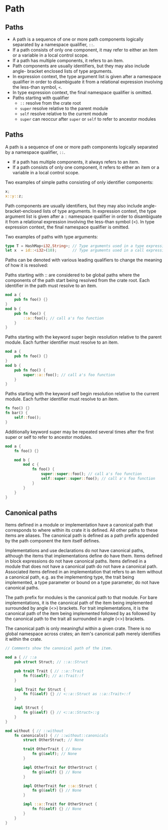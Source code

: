 # Path

## Paths
- A path is a sequence of one or more path components logically separated by a namespace qualifier, `::`.
- If a path consists of only one component, it may refer to either an item or a variable in a local control scope.
- If a path has multiple components, it refers to an item.
- Path components are usually identifiers, but they may also include angle- bracket enclosed lists of type arguments.
- In expression context, the type argument list is given after a namespace qualifier in order to disambiguate it from a relational expression involving the less-than symbol, `<`.
- In type expression context, the final namespace qualifier is omitted.
- Paths starting with qualifier
  - `::` resolve from the crate root
  - `super` resolve relative to the parent module
  - `self` resolve relative to the current module
  - `super` can reoccur after `super` or `self` to refer to ancestor modules

## Paths
A path is a sequence of one or more path components logically separated by a namespace qualifier, `::`.
- If a path has multiple components, it always refers to an item.
- If a path consists of only one component, it refers to either an item or a variable in a local control scope.


Two examples of simple paths consisting of only identifier components:

```rust
x;
x::y::z;
```

Path components are usually identifiers, but they may also include angle-bracket-enclosed lists of type arguments. In expression context, the type argument list is given after a :: namespace qualifier in order to disambiguate it from a relational expression involving the less-than symbol (<). In type expression context, the final namespace qualifier is omitted.

Two examples of paths with type arguments:

```rust
type T = HashMap<i32,String>; // Type arguments used in a type expression
let x  = id::<i32>(10);       // Type arguments used in a call expression
```

Paths can be denoted with various leading qualifiers to change the meaning of how it is resolved:

Paths starting with :: are considered to be global paths where the components of the path start being resolved from the crate root. Each identifier in the path must resolve to an item.

```rust
mod a {
    pub fn foo() {}
}
mod b {
    pub fn foo() {
        ::a::foo(); // call a's foo function
    }
}
```

Paths starting with the keyword super begin resolution relative to the parent module. Each further identifier must resolve to an item.

```rust
mod a {
    pub fn foo() {}
}
mod b {
    pub fn foo() {
        super::a::foo(); // call a's foo function
    }
}
```

Paths starting with the keyword self begin resolution relative to the current module. Each further identifier must resolve to an item.

```rust
fn foo() {}
fn bar() {
    self::foo();
}
```

Additionally keyword super may be repeated several times after the first super or self to refer to ancestor modules.

```rust
mod a {
    fn foo() {}

    mod b {
        mod c {
            fn foo() {
                super::super::foo(); // call a's foo function
                self::super::super::foo(); // call a's foo function
            }
        }
    }
}
```


## Canonical paths
Items defined in a module or implementation have a canonical path that corresponds to where within its crate it is defined. All other paths to these items are aliases. The canonical path is defined as a path prefix appended by the path component the item itself defines.

Implementations and use declarations do not have canonical paths, although the items that implementations define do have them. Items defined in block expressions do not have canonical paths. Items defined in a module that does not have a canonical path do not have a canonical path. Associated items defined in an implementation that refers to an item without a canonical path, e.g. as the implementing type, the trait being implemented, a type parameter or bound on a type parameter, do not have canonical paths.

The path prefix for modules is the canonical path to that module. For bare implementations, it is the canonical path of the item being implemented surrounded by angle (<>) brackets. For trait implementations, it is the canonical path of the item being implemented followed by as followed by the canonical path to the trait all surrounded in angle (<>) brackets.

The canonical path is only meaningful within a given crate. There is no global namespace across crates; an item's canonical path merely identifies it within the crate.

```rust
// Comments show the canonical path of the item.

mod a { // ::a
    pub struct Struct; // ::a::Struct

    pub trait Trait { // ::a::Trait
        fn f(&self); // a::Trait::f
    }

    impl Trait for Struct {
        fn f(&self) {} // <::a::Struct as ::a::Trait>::f
    }

    impl Struct {
        fn g(&self) {} // <::a::Struct>::g
    }
}

mod without { // ::without
    fn canonicals() { // ::without::canonicals
        struct OtherStruct; // None

        trait OtherTrait { // None
            fn g(&self); // None
        }

        impl OtherTrait for OtherStruct {
            fn g(&self) {} // None
        }

        impl OtherTrait for ::a::Struct {
            fn g(&self) {} // None
        }

        impl ::a::Trait for OtherStruct {
            fn f(&self) {} // None
        }
    }
}
```

